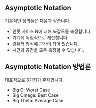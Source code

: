## Asymptotic Notation
기본적인 정의들은 다음과 같습니다.

- 인풋 사이즈 N에 대해 복잡도를 측정합니다.
- 기계에 독립적으로 계산합니다.
- 컴퓨터 방식에 근간이 되어 있습니다.
- 시간과 공간을 모두 측정할 수 있습니다.

## Asymptotic Notation 방법론

대표적으로 3가지가 존재합니다.

- Big O: Worst Case
- Big Omega: Best Case
- Big Theta: Average Case

